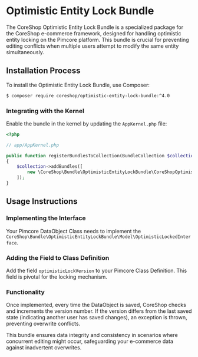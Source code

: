 # Optimistic Entity Lock Bundle

The CoreShop Optimistic Entity Lock Bundle is a specialized package for the CoreShop e-commerce framework, designed for handling optimistic entity locking on the Pimcore platform. This bundle is crucial for preventing editing conflicts when multiple users attempt to modify the same entity simultaneously.

## Installation Process

To install the Optimistic Entity Lock Bundle, use Composer:

```bash
$ composer require coreshop/optimistic-entity-lock-bundle:^4.0
```

### Integrating with the Kernel

Enable the bundle in the kernel by updating the `AppKernel.php` file:

```php
<?php

// app/AppKernel.php

public function registerBundlesToCollection(BundleCollection $collection)
{
    $collection->addBundles([
        new \CoreShop\Bundle\OptimisticEntityLockBundle\CoreShopOptimisticEntityLockBundle(),
    ]);
}
```

## Usage Instructions

### Implementing the Interface

Your Pimcore DataObject Class needs to implement the `CoreShop\Bundle\OptimisticEntityLockBundle\Model\OptimisticLockedInterface`.

### Adding the Field to Class Definition

Add the field `optimisticLockVersion` to your Pimcore Class Definition. This field is pivotal for the locking mechanism.

### Functionality

Once implemented, every time the DataObject is saved, CoreShop checks and increments the version number. If the version differs from the last saved state (indicating another user has saved changes), an exception is thrown, preventing overwrite conflicts.

This bundle ensures data integrity and consistency in scenarios where concurrent editing might occur, safeguarding your e-commerce data against inadvertent overwrites.
